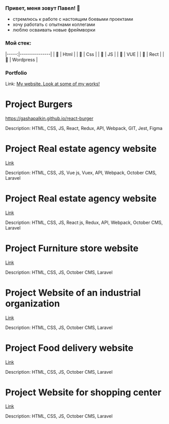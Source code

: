 ### Привет, меня зовут Павел! 👋

- стремлюсь к работе с настоящим боевыми проектами <br>
- хочу работать с опытнами коллегами <br>
- люблю осваивать новые фреймворки <br>

### Мой стек:


|-----:|---------------|
| 👋 |      Html          |
| 👋 |      Css          |
| 👋 |      JS          |
| 👋 |       VUE         |
| 👋 |        Rect       |
| 👋 |         Wordpress       |


### Portfolio
Link: [My website. Look at some of my works!](http://gashapalkin.airtac.su/)


# Project Burgers
https://gashapalkin.github.io/react-burger

Description: HTML, CSS, JS, React, Redux, API, Webpack, GIT, Jest, Figma

# Project Real estate agency website
[Link](http://estate.airtac.su/)

Description: HTML, CSS, JS, Vue js, Vuex, API, Webpack, October CMS, Laravel

# Project Real estate agency website
[Link](http://estate-react.airtac.su/)

Description: HTML, CSS, JS, React js, Redux, API, Webpack, October CMS, Laravel

# Project Furniture store website
[Link](http://mebel.airtac.su/)

Description: HTML, CSS, JS, October CMS, Laravel

# Project Website of an industrial organization
[Link](http://metallur.airtac.su/)

Description: HTML, CSS, JS, October CMS, Laravel

# Project Food delivery website
[Link](http://delivery.airtac.su/)

Description: HTML, CSS, JS, October CMS, Laravel

# Project Website for shopping center 
[Link](http://mall.airtac.su/)

Description: HTML, CSS, JS, October CMS, Laravel

